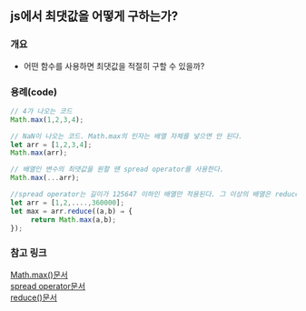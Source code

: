 ## js에서 최댓값을 어떻게 구하는가?

### 개요

- 어떤 함수를 사용하면 최댓값을 적절히 구할 수 있을까?

### 용례(code)

```javascript
// 4가 나오는 코드
Math.max(1,2,3,4);

// NaN이 나오는 코드. Math.max의 인자는 배열 자체를 넣으면 안 된다.
let arr = [1,2,3,4];
Math.max(arr);

// 배열인 변수의 최댓값을 원할 땐 spread operator를 사용한다.
Math.max(...arr);

//spread operator는 길이가 125647 이하인 배열만 적용된다. 그 이상의 배열은 reduce를 이용해야 한다.
let arr = [1,2,....,360000];
let max = arr.reduce((a,b) ⇒ {
     return Math.max(a,b);
});
```

### 참고 링크
[Math.max()문서](https://developer.mozilla.org/ko/docs/Web/JavaScript/Reference/Global_Objects/Math/max)  
[spread operator문서](https://developer.mozilla.org/ko/docs/Web/JavaScript/Reference/Operators/Spread_syntax)  
[reduce()문서](https://developer.mozilla.org/ko/docs/Web/JavaScript/Reference/Global_Objects/Array/Reduce)  
